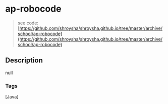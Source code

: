 # ap-robocode
> see code: [https://github.com/shroysha/shroysha.github.io/tree/master/archive/school/ap-robocode](https://github.com/shroysha/shroysha.github.io/tree/master/archive/school/ap-robocode)

## Description
null

### Tags
[Java]
